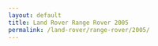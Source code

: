 ```yaml
---
layout: default
title: Land Rover Range Rover 2005
permalink: /land-rover/range-rover/2005/
---
```

